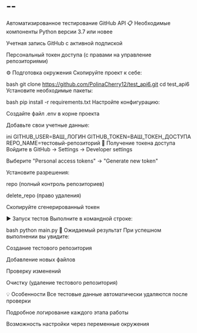 # --
Автоматизированное тестирование GitHub API
📋 Необходимые компоненты
Python версии 3.7 или новее

Учетная запись GitHub с активной подпиской

Персональный токен доступа (с правами на управление репозиториями)

⚙️ Подготовка окружения
Скопируйте проект к себе:

bash
git clone https://github.com/PolinaCherry12/test_api6.git
cd test_api6
Установите необходимые пакеты:

bash
pip install -r requirements.txt
Настройте конфигурацию:

Создайте файл .env в корне проекта

Добавьте свои учетные данные:

ini
GITHUB_USER=ВАШ_ЛОГИН
GITHUB_TOKEN=ВАШ_ТОКЕН_ДОСТУПА
REPO_NAME=тестовый-репозиторий
🔑 Получение токена доступа
Войдите в GitHub → Settings → Developer settings

Выберите "Personal access tokens" → "Generate new token"

Установите разрешения:

repo (полный контроль репозиториев)

delete_repo (право удаления)

Скопируйте сгенерированный токен

▶️ Запуск тестов
Выполните в командной строке:

bash
python main.py
🎯 Ожидаемый результат
При успешном выполнении вы увидите:

Создание тестового репозитория

Добавление новых файлов

Проверку изменений

Очистку (удаление тестового репозитория)

💡 Особенности
Все тестовые данные автоматически удаляются после проверки

Подробное логирование каждого этапа работы

Возможность настройки через переменные окружения
